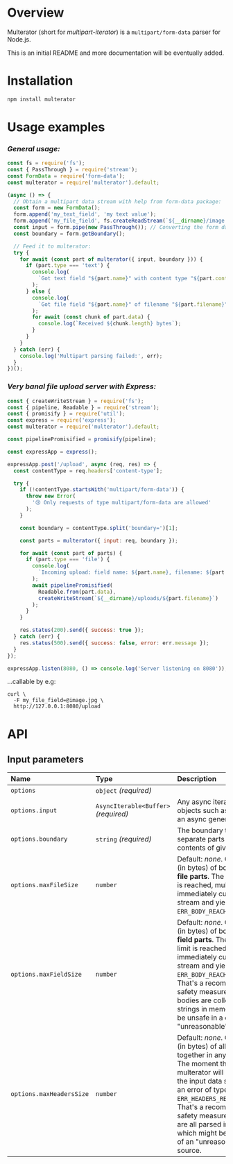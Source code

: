 # Overview

Multerator (short for _multipart-iterator_) is a `multipart/form-data` parser for Node.js.

This is an initial README and more documentation will be eventually added.

# Installation

```sh
npm install multerator
```

# Usage examples

### _General usage:_

```js
const fs = require('fs');
const { PassThrough } = require('stream');
const FormData = require('form-data');
const multerator = require('multerator').default;

(async () => {
  // Obtain a multipart data stream with help from form-data package:
  const form = new FormData();
  form.append('my_text_field', 'my text value');
  form.append('my_file_field', fs.createReadStream(`${__dirname}/image.jpg`));
  const input = form.pipe(new PassThrough()); // Converting the form data instance into a normalized Node.js stream, which is async-iteration-friendly as required for multerator's input
  const boundary = form.getBoundary();

  // Feed it to multerator:
  try {
    for await (const part of multerator({ input, boundary })) {
      if (part.type === 'text') {
        console.log(
          `Got text field "${part.name}" with content type "${part.contentType}" and value "${part.data}"`
        );
      } else {
        console.log(
          `Got file field "${part.name}" of filename "${part.filename}" with content type "${part.contentType}" and incoming data chunks:`
        );
        for await (const chunk of part.data) {
          console.log(`Received ${chunk.length} bytes`);
        }
      }
    }
  } catch (err) {
    console.log('Multipart parsing failed:', err);
  }
})();
```

### _Very banal file upload server with Express:_

```js
const { createWriteStream } = require('fs');
const { pipeline, Readable } = require('stream');
const { promisify } = require('util');
const express = require('express');
const multerator = require('multerator').default;

const pipelinePromisified = promisify(pipeline);

const expressApp = express();

expressApp.post('/upload', async (req, res) => {
  const contentType = req.headers['content-type'];

  try {
    if (!contentType.startsWith('multipart/form-data')) {
      throw new Error(
        '😢 Only requests of type multipart/form-data are allowed'
      );
    }

    const boundary = contentType.split('boundary=')[1];

    const parts = multerator({ input: req, boundary });

    for await (const part of parts) {
      if (part.type === 'file') {
        console.log(
          `Incoming upload: field name: ${part.name}, filename: ${part.filename}, content type: ${part.contentType}`
        );
        await pipelinePromisified(
          Readable.from(part.data),
          createWriteStream(`${__dirname}/uploads/${part.filename}`)
        );
      }
    }

    res.status(200).send({ success: true });
  } catch (err) {
    res.status(500).send({ success: false, error: err.message });
  }
});

expressApp.listen(8080, () => console.log('Server listening on 8080'));
```

...callable by e.g:

```shell
curl \
  -F my_file_field=@image.jpg \
  http://127.0.0.1:8080/upload
```

# API

## Input parameters
| Name | Type | Description |
| :--- | :--- | :--- |
| `options` | `object` _(required)_ | |
| `options.input` | `AsyncIterable<Buffer>`  _(required)_ | Any async iterable of `Buffer` objects such as a Node stream, an async generator and etc. |
| `options.boundary` | `string` _(required)_ | The boundary token by which to separate parts across the contents of given `options.input`. |
| `options.maxFileSize` | `number` | Default: _none_. Optional size limit (in bytes) of body of individual __file parts__. The moment this limit is reached, multerator will immediately cut the input data stream and yield an error of type `ERR_BODY_REACHED_SIZE_LIMIT`. |
| `options.maxFieldSize` | `number` | Default: _none_. Optional size limit (in bytes) of body of individual __field parts__. The moment this limit is reached, multerator will immediately cut the input data stream and yield an error of type `ERR_BODY_REACHED_SIZE_LIMIT`. That's a recommended general safety measure as field part bodies are collected as complete strings in memory which might be unsafe in a case of an "unreasonable" data source. |
| `options.maxHeadersSize` | `number` | Default: _none_. Optional size limit (in bytes) of all the headers together in any individual part. The moment this limit is reached, multerator will immediately cut the input data stream and yield an error of type `ERR_HEADERS_REACHED_SIZE_LIMIT`. That's a recommended general safety measure as part headers are all parsed into memory which might be unsafe in a case of an "unreasonable" data source. |
